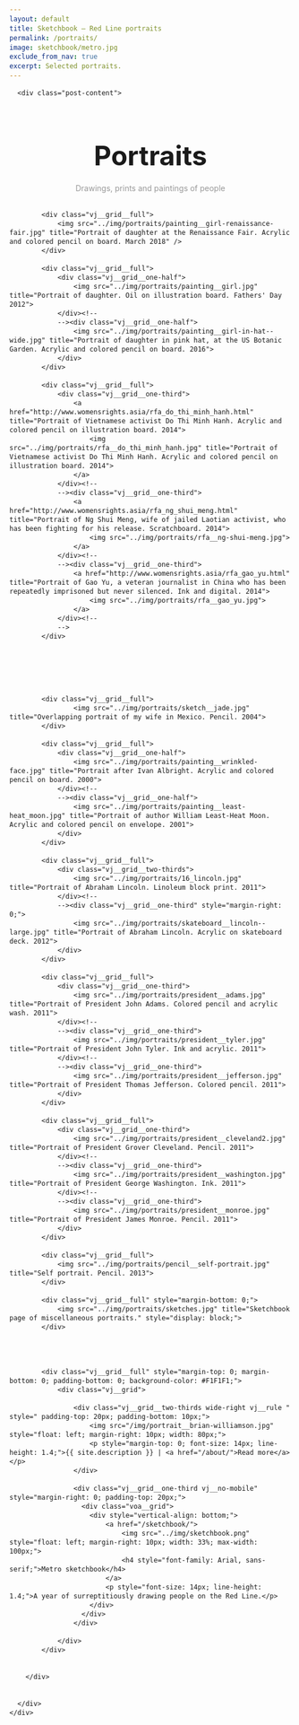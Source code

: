 ```yaml
---
layout: default
title: Sketchbook — Red Line portraits
permalink: /portraits/
image: sketchbook/metro.jpg
exclude_from_nav: true
excerpt: Selected portraits.
---
```


<article class="post">
<div class="vj__grid__full">
	<div class="vj__grid">

	  <div class="post-content">

<style type="text/css">
	.vj__grid__full	img {
		border: none !important;
	}
</style>

<div style="text-align: center; margin-top: 75px;">
	<h1 style="font-size: 48px; margin-bottom: 10px;">Portraits</h1>
	<h4 style="font-weight: normal; color: #999;">Drawings, prints and paintings of people</h4>
</div>

<div class="vj__grid__full " style="margin-top: 30px;">

			<div class="vj__grid__full">
				<img src="../img/portraits/painting__girl-renaissance-fair.jpg" title="Portrait of daughter at the Renaissance Fair. Acrylic and colored pencil on board. March 2018" />
			</div>

			<div class="vj__grid__full">
				<div class="vj__grid__one-half">
					<img src="../img/portraits/painting__girl.jpg" title="Portrait of daughter. Oil on illustration board. Fathers' Day 2012">
				</div><!--
				--><div class="vj__grid__one-half">
					<img src="../img/portraits/painting__girl-in-hat--wide.jpg" title="Portrait of daughter in pink hat, at the US Botanic Garden. Acrylic and colored pencil on board. 2016">
				</div>
			</div>

			<div class="vj__grid__full">
				<div class="vj__grid__one-third">
					<a href="http://www.womensrights.asia/rfa_do_thi_minh_hanh.html" title="Portrait of Vietnamese activist Do Thi Minh Hanh. Acrylic and colored pencil on illustration board. 2014">
						<img src="../img/portraits/rfa__do_thi_minh_hanh.jpg" title="Portrait of Vietnamese activist Do Thi Minh Hanh. Acrylic and colored pencil on illustration board. 2014">
					</a>
				</div><!--
				--><div class="vj__grid__one-third">
					<a href="http://www.womensrights.asia/rfa_ng_shui_meng.html" title="Portrait of Ng Shui Meng, wife of jailed Laotian activist, who has been fighting for his release. Scratchboard. 2014">
						<img src="../img/portraits/rfa__ng-shui-meng.jpg">
					</a>
				</div><!--
				--><div class="vj__grid__one-third">
					<a href="http://www.womensrights.asia/rfa_gao_yu.html" title="Portrait of Gao Yu, a veteran journalist in China who has been repeatedly imprisoned but never silenced. Ink and digital. 2014">
						<img src="../img/portraits/rfa__gao_yu.jpg">
					</a>
				</div><!--
				-->
			</div>






			<div class="vj__grid__full">
					<img src="../img/portraits/sketch__jade.jpg" title="Overlapping portrait of my wife in Mexico. Pencil. 2004">
			</div>

			<div class="vj__grid__full">
				<div class="vj__grid__one-half">
					<img src="../img/portraits/painting__wrinkled-face.jpg" title="Portrait after Ivan Albright. Acrylic and colored pencil on board. 2000">
				</div><!--
				--><div class="vj__grid__one-half">
					<img src="../img/portraits/painting__least-heat_moon.jpg" title="Portrait of author William Least-Heat Moon. Acrylic and colored pencil on envelope. 2001">
				</div>
			</div>

			<div class="vj__grid__full">
				<div class="vj__grid__two-thirds">
					<img src="../img/portraits/16_lincoln.jpg" title="Portrait of Abraham Lincoln. Linoleum block print. 2011">
				</div><!--
				--><div class="vj__grid__one-third" style="margin-right: 0;">
					<img src="../img/portraits/skateboard__lincoln--large.jpg" title="Portrait of Abraham Lincoln. Acrylic on skateboard deck. 2012">
				</div>
			</div>

			<div class="vj__grid__full">
				<div class="vj__grid__one-third">
					<img src="../img/portraits/president__adams.jpg" title="Portrait of President John Adams. Colored pencil and acrylic wash. 2011">
				</div><!--
				--><div class="vj__grid__one-third">
					<img src="../img/portraits/president__tyler.jpg" title="Portrait of President John Tyler. Ink and acrylic. 2011">
				</div><!--
				--><div class="vj__grid__one-third">
					<img src="../img/portraits/president__jefferson.jpg" title="Portrait of President Thomas Jefferson. Colored pencil. 2011">
				</div>
			</div>

			<div class="vj__grid__full">
				<div class="vj__grid__one-third">
					<img src="../img/portraits/president__cleveland2.jpg" title="Portrait of President Grover Cleveland. Pencil. 2011">
				</div><!--
				--><div class="vj__grid__one-third">
					<img src="../img/portraits/president__washington.jpg" title="Portrait of President George Washington. Ink. 2011">
				</div><!--
				--><div class="vj__grid__one-third">
					<img src="../img/portraits/president__monroe.jpg" title="Portrait of President James Monroe. Pencil. 2011">
				</div>
			</div>

			<div class="vj__grid__full">
				<img src="../img/portraits/pencil__self-portrait.jpg" title="Self portrait. Pencil. 2013">
			</div>

			<div class="vj__grid__full" style="margin-bottom: 0;">
				<img src="../img/portraits/sketches.jpg" title="Sketchbook page of miscellaneous portraits." style="display: block;">
			</div>




			<div class="vj__grid__full" style="margin-top: 0; margin-bottom: 0; padding-bottom: 0; background-color: #F1F1F1;">
				<div class="vj__grid">

					<div class="vj__grid__two-thirds wide-right vj__rule " style=" padding-top: 20px; padding-bottom: 10px;">
						<img src="/img/portrait__brian-williamson.jpg" style="float: left; margin-right: 10px; width: 80px;">
						<p style="margin-top: 0; font-size: 14px; line-height: 1.4;">{{ site.description }} | <a href="/about/">Read more</a></p>
					</div>

					<div class="vj__grid__one-third vj__no-mobile" style="margin-right: 0; padding-top: 20px;">
					  <div class="voa__grid">
					  	<div style="vertical-align: bottom;">
					  		<a href="/sketchbook/">
						  		<img src="../img/sketchbook.png" style="float: left; margin-right: 10px; width: 33%; max-width: 100px;">
								<h4 style="font-family: Arial, sans-serif;">Metro sketchbook</h4>
					  		</a>
						  	<p style="font-size: 14px; line-height: 1.4;">A year of surreptitiously drawing people on the Red Line.</p>
						</div>
					  </div>
					</div>

				</div>
			</div>


		</div>


	  </div>
	</div>
</div>
</article>
